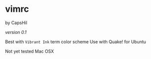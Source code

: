 # vimrc
by CapsHil

*version 0.1*

Best with `Vibrant Ink` term color scheme
Use with Quake! for Ubuntu

Not yet tested Mac OSX
